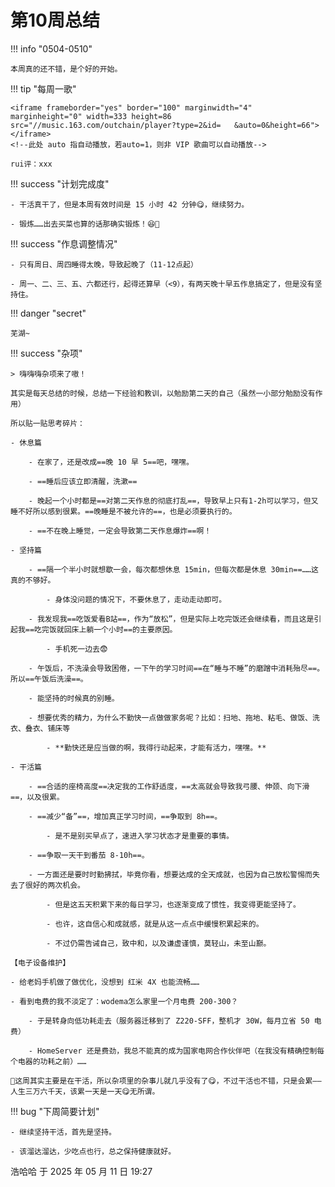 # 第10周总结

!!! info "0504-0510"

    本周真的还不错，是个好的开始。
    
!!! tip "每周一歌"

    <iframe frameborder="yes" border="100" marginwidth="4" marginheight="0" width=333 height=86 src="//music.163.com/outchain/player?type=2&id=   &auto=0&height=66"></iframe>
    <!--此处 auto 指自动播放，若auto=1，则非 VIP 歌曲可以自动播放-->

    rui评：xxx

!!! success "计划完成度"

    - 干活真干了，但是本周有效时间是 15 小时 42 分钟😋，继续努力。
    
    - 锻炼……出去买菜也算的话那确实锻炼！😆🥬
    
!!! success "作息调整情况"

    - 只有周日、周四睡得太晚，导致起晚了（11-12点起）

    - 周一、二、三、五、六都还行，起得还算早（<9），有两天晚十早五作息搞定了，但是没有坚持住。

!!! danger "secret"

    芜湖~

!!! success "杂项"

    > 嗨嗨嗨杂项来了嗷！

    其实是每天总结的时候，总结一下经验和教训，以勉励第二天的自己（虽然一小部分勉励没有作用）

    所以贴一贴思考碎片：

    - 休息篇
        
        - 在家了，还是改成==晚 10 早 5==吧，嘿嘿。
        
        - ==睡后应该立即清醒，洗漱==
        
        - 晚起一个小时都是==对第二天作息的彻底打乱==，导致早上只有1-2h可以学习，但又睡不好所以感到很累。==晚睡是不被允许的==，也是必须要执行的。
        
        - ==不在晚上睡觉，一定会导致第二天作息爆炸==啊！
    
    - 坚持篇
        
        - ==隔一个半小时就想歇一会，每次都想休息 15min，但每次都是休息 30min==……这真的不够好。
            
            - 身体没问题的情况下，不要休息了，走动走动即可。
        
        - 我发现我==吃饭爱看B站==，作为“放松”，但是实际上吃完饭还会继续看，而且这是引起我==吃完饭就回床上躺一个小时==的主要原因。
            
            - 手机死一边去😨
        
        - 午饭后，不洗澡会导致困倦，一下午的学习时间==在“睡与不睡”的磨蹭中消耗殆尽==。所以==午饭后洗澡==。
        
        - 能坚持的时候真的别睡。
        
        - 想要优秀的精力，为什么不勤快一点做做家务呢？比如：扫地、拖地、粘毛、做饭、洗衣、叠衣、铺床等
            
            - **勤快还是应当做的啊，我得行动起来，才能有活力，嘿嘿。**
    
    - 干活篇
        
        - ==合适的座椅高度==决定我的工作舒适度，==太高就会导致我弓腰、伸颈、向下滑==，以及很累。
        
        - ==减少“备”==，增加真正学习时间，==争取到 8h==。
            
            - 是不是别买早点了，速进入学习状态才是重要的事情。
        
        - ==争取一天干到番茄 8-10h==。
        
        - 一方面还是要时时勤拂拭，毕竟你看，想要达成的全天成就，也因为自己放松警惕而失去了很好的两次机会。
            
            - 但是这五天积累下来的每日学习，也逐渐变成了惯性，我变得更能坚持了。
            
            - 也许，这自信心和成就感，就是从这一点点中缓慢积累起来的。
            
            - 不过仍需告诫自己，致中和，以及谦虚谨慎，莫轻山，未至山巅。

    【电子设备维护】

    - 给老妈手机做了做优化，没想到 红米 4X 也能流畅……
    
    - 看到电费的我不淡定了：wodema怎么家里一个月电费 200-300？
        
        - 于是转身向低功耗走去（服务器迁移到了 Z220-SFF，整机才 30W，每月立省 50 电费）
        
        - HomeServer 还是费劲，我总不能真的成为国家电网合作伙伴吧（在我没有精确控制每个电器的功耗之前）……

    🥰这周其实主要是在干活，所以杂项里的杂事儿就几乎没有了😋，不过干活也不错，只是会累——人生三万六千天，该累一天是一天😋无所谓。

!!! bug "下周简要计划"

    - 继续坚持干活，首先是坚持。
    
    - 该溜达溜达，少吃点也行，总之保持健康就好。

浩哈哈 于 2025 年 05 月 11 日 19:27